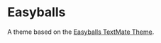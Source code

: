 # Easyballs

A theme based on the [Easyballs TextMate Theme](http://colorsublime.com/theme/Easyballs).
